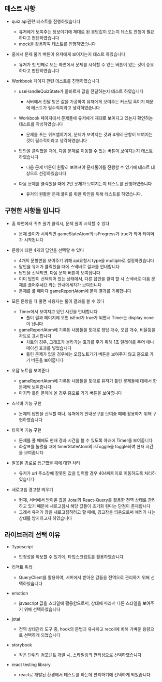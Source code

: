 ## 테스트 사항

- quiz api관련 테스트를 진행하였습니다

  - 유저에게 보여주는 정보이기에 제대로 된 응답값이 오는지 테스트 진행이 필요하다고 판단하였습니다
  - mock을 활용하여 테스트를 진행하였습니다

- 홈에서 문제 풀기 버튼이 유저에게 보여지는지 테스트 하였습니다

  - 유저가 첫 번째로 보는 화면에서 문제를 시작할 수 있는 버튼이 있는 것이 중요하다고 판단하였습니다

- Workbook 페이지 관련 테스트를 진행하였습니다

  - useHandleQuizState가 올바르게 값을 전달하는지 테스트 하였습니다

    - 서버에서 전달 받은 값을 가공하여 유저에게 보여주는 커스텀 훅이기 때문에 테스트가 필수적이라고 생각하였습니다

  - Workbook 페이지에서 문제들에 유저에게 제대로 보여지고 있는지 확인하는 테스트를 작성하였습니다

    - 문제를 푸는 퀴즈앱이기에, 문제가 보여지는 것과 4개의 문항이 보여지는 것이 필수적이라고 생각하였습니다

  - 답안을 클릭했을 때에, 다음 문제로 이동할 수 있는 버튼이 보여지는지 테스트 하였습니다

    - 다음 문제 버튼이 원활히 보여져야 문제풀이를 진행할 수 있기에 테스트 대상으로 선정하였습니다

  - 다음 문제를 클릭했을 때에 2번 문제가 보여지는지 테스트를 진행하였습니다
    - 유저의 원활한 문제 풀이를 위한 확인을 위해 테스트를 하였습니다.

## 구현한 사항들 입니다

- 홈 화면에서 퀴즈 풀기 클릭시, 문제 풀이 시작할 수 있다

  - 문제 풀이가 시작되면 gameStateAtom의 isProgress가 true가 되어 타이머가 시작됩니다

- 문항에 대한 4개의 답안을 선택할 수 있다

  - 4개의 문항만을 보여주기 위해 api요청시 type을 multiple로 설정하였습니다
  - 답안을 유저가 클릭했을 때에 스낵바로 결과를 안내합니다
  - 답안을 선택되면, 다음 문제 버튼이 보여집니다
  - 이미 답안이 선택되어 있는 상태에서, 다른 답안을 클릭 할 시 스낵바로 다음 문제를 풀어주세요 라는 안내메세지가 보여집니다
  - 문제를 풀 때마다 gameReportAtom에 문제 결과를 기록합니다

- 모든 문항을 다 풀면 사용자는 풀이 결과를 볼 수 있다

  - Timer에서 보여지고 있던 시간을 안내합니다
    - 풀이 결과 페이지에 오면 isEnd가 true가 되면서 Timer는 display none이 됩니다
  - gameReportAtom에 기록된 내용들을 토대로 정답 개수, 오답 개수, 비율등을 차트로 표시합니다
    - 차트의 경우, 그래프가 올라가는 효과를 주기 위해 1초 딜레이를 주어 애니메이션 효과를 넣었습니다
    - 틀린 문제가 없을 경우에는 오답노트가기 버튼을 보여주지 않고 홈으로 가기 버튼을 보여줍니다

- 오답 노트을 보여준다

  - gameReportAtom에 기록된 내용들을 토대로 유저가 틀린 문제들에 대해서 한 문제씩 보여줍니다
  - 마지막 틀린 문제에 올 경우 홈으로 가기 버튼을 보여줍니다

- 스낵바 기능 구현

  - 문제의 답안을 선택할 때나, 유저에게 안내문구를 보여줄 때에 활용하기 위해 구현하였습니다

- 타이머 기능 구현

  - 문제를 풀 때에도 현재 경과 시간을 볼 수 있도록 아래에 Timer를 보여줍니다
  - 화살표를 눌렀을 때에 timerStateAtom의 isToggle을 toggle하여 현재 시간을 보여줍니다

- 잘못된 경로로 접근했을 때에 대한 처리

  - 유저가 url 주소창에 잘못된 값을 입력할 경우 404페이지로 이동하도록 처리하였습니다

- 새로고침 경고창 띄우기
  - 현재, 서버에서 받아온 값을 Jotai와 React-Query를 활용한 전역 상태로 관리하고 있기 때문에 새로고침시 해당 값들이 초기화 된다는 단점이 존재합니다
  - 그래서 유저가 창을 새로고침하려고 할 때에, 경고창을 띄움으로써 에러가 나는 상태를 방지하고자 하였습니다

## 라이브러리 선택 이유

- Typescript

  - 안정성을 확보할 수 있기에, 타입스크립트를 활용하였습니다

- 리액트 쿼리

  - QueryClient를 활용하여, 서버에서 받아온 값들을 전역으로 관리하기 위해 선택하였습니다

- emotion

  - javascript 값을 스타일에 활용함으로써, 상태에 따라서 다른 스타일을 보여주기 위해 선택하였습니다

- jotai

  - 전역 상태관리 도구 중, hook의 문법과 유사하고 recoil에 비해 가벼운 용량으로 선택하게 되었습니다

- storybook

  - 작은 단위의 컴포넌트 개발 시, 스타일링의 편리성으로 선택하였습니다

- react testing library
  - react로 개발된 환경에서 테스트를 하는데 편리하기에 선택하게 되었습니다.
